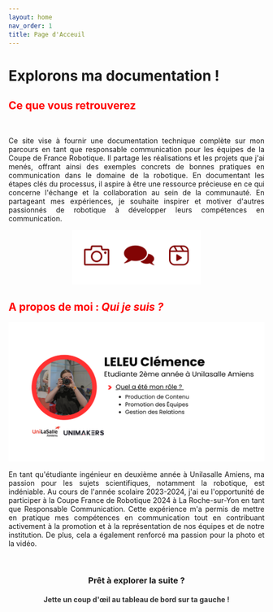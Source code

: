 ```yaml
---
layout: home
nav_order: 1
title: Page d'Acceuil
---
```


<h1><B>Explorons ma documentation !</B></h1>

<h2 style="color: red;"> Ce que vous retrouverez </h2>

  <br>
  <p align="justify">Ce site vise à fournir une documentation technique complète sur mon parcours en tant que responsable communication pour les équipes de la Coupe de France Robotique. Il partage les réalisations et les projets que j'ai menés, offrant ainsi des exemples concrets de bonnes pratiques en communication dans le domaine de la robotique. En documentant les étapes clés du processus, il aspire à être une ressource précieuse en ce qui concerne l'échange et la collaboration au sein de la communauté. En partageant mes expériences, je souhaite inspirer et motiver d'autres passionnés de robotique à développer leurs compétences en communication.</p>

<div style="text-align: center;">
    <img src="images/logotype_rouge.png" alt="Illustration avec appareil photo, bulle de discussions et caméra" style="max-width: 50%; height: auto;">
</div>


<h2 style="color: red;"> A propos de moi : <em>Qui je suis ?</em> </h2>

![Illustration colorée avec un fond blanc, décrivant mon profil : LELEU Clémence, étudiante de 2ème année. Mes missions sont :  Gestion Relationnel, Production de Contenu et Promotion des équipes](images/presentation_missions.png)

 <p align="justify">En tant qu'étudiante ingénieur en deuxième année à Unilasalle Amiens, ma passion pour les sujets scientifiques, notamment la robotique, est indéniable. Au cours de l'année scolaire 2023-2024, j'ai eu l'opportunité de participer à la Coupe France de Robotique 2024 à La Roche-sur-Yon en tant que Responsable Communication. Cette expérience m'a permis de mettre en pratique mes compétences en communication tout en contribuant activement à la promotion et à la représentation de nos équipes et de notre institution. De plus, cela a également renforcé ma passion pour la photo et la vidéo. </p><br>

<h3 align="Center"><B>Prêt à explorer la suite ?</B></h3>
<h4 style="color: #353535; text-align: center;">Jette un coup d'œil au tableau de bord sur ta gauche !</h4>

